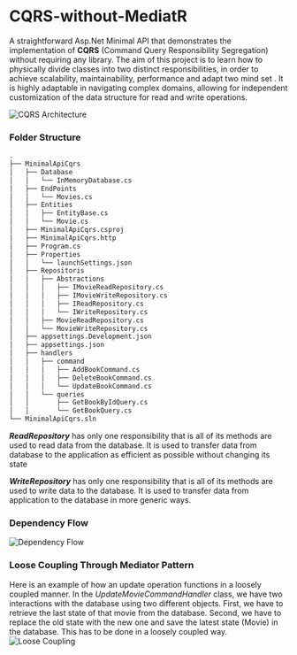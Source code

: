 # CQRS-without-MediatR

A straightforward Asp.Net Minimal API that demonstrates the implementation of **CQRS** (Command Query Responsibility Segregation) without requiring any library.
The aim of this project is to learn how to physically divide classes into two distinct responsibilities, in order to achieve scalability, maintainability, performance and adapt two mind set .
It is highly adaptable in navigating complex domains, allowing for independent customization of the data structure for read and write operations.

![CQRS Architecture](https://github.com/user-attachments/assets/8e889640-63b5-4873-a91e-737aa115a5a3)


### Folder Structure
```md
.
├── MinimalApiCqrs
│   ├── Database
│   │   └── InMemoryDatabase.cs
│   ├── EndPoints
│   │   └── Movies.cs
│   ├── Entities
│   │   ├── EntityBase.cs
│   │   └── Movie.cs
│   ├── MinimalApiCqrs.csproj
│   ├── MinimalApiCqrs.http
│   ├── Program.cs
│   ├── Properties
│   │   └── launchSettings.json
│   ├── Repositoris
│   │   ├── Abstractions
│   │   │   ├── IMovieReadRepository.cs
│   │   │   ├── IMovieWriteRepository.cs
│   │   │   ├── IReadRepository.cs
│   │   │   └── IWriteRepository.cs
│   │   ├── MovieReadRepository.cs
│   │   └── MovieWriteRepository.cs
│   ├── appsettings.Development.json
│   ├── appsettings.json
│   ├── handlers
│   │   ├── command
│   │   │   ├── AddBookCommand.cs
│   │   │   ├── DeleteBookCommand.cs
│   │   │   └── UpdateBookCommand.cs
│   │   └── queries
│   │       ├── GetBookByIdQuery.cs
│   │       └── GetBookQuery.cs
└── MinimalApiCqrs.sln

```

***ReadRepository*** has only one responsibility that is all of its methods are used to read data from the database.
It is used to transfer data from database to the application as efficient as possible without changing its state

***WriteRepository*** has only one responsibility that is all of its methods are used to write data to the database.
It is used to transfer data from application to the database in more generic ways. 


### Dependency Flow
![Dependency Flow](https://github.com/user-attachments/assets/8c1ca414-d653-4500-8c23-047a80972ce9)


### Loose Coupling Through Mediator Pattern
Here is an example of how an update operation functions in a loosely coupled manner. 
In the *UpdateMovieCommandHandler*  class, we have two interactions with the database using two different objects.
First, we have to retrieve the last state of that movie from the database.
Second, we have to replace the old state with the new one and save the latest state (Movie) in the database.
This has to be done in a loosely coupled way.
![Loose Coupling](https://github.com/user-attachments/assets/76e6093c-42d1-4361-8633-8e98f072961c)
